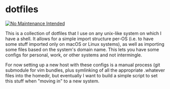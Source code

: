 # dotfiles

[![No Maintenance Intended](http://unmaintained.tech/badge.svg)](http://unmaintained.tech/)

This is a collection of dotfiles that I use on any unix-like system on which I have a shell. It allows for a simple import structure per-OS (i.e. to have some stuff imported only on macOS or Linux systems), as well as importing some files based on the system's domain name. This lets you have some configs for personal, work, or other systems and not intermingle.

For now setting up a new host with these configs is a manual process (git submodule for vim bundles, plus symlinking of all the appropriate .whatever files into the homedir, but eventually I want to build a simple script to set this stuff when "moving in" to a new system.
